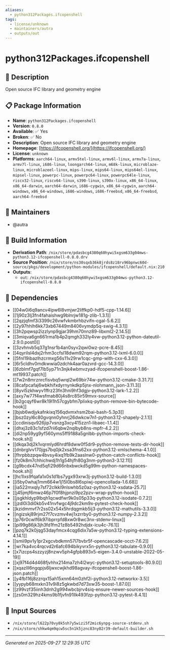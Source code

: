 ```yaml
---
aliases:
  - python312Packages.ifcopenshell
tags:
  - license/unknown
  - maintainers/autra
  - outputs/out
---
```


# python312Packages.ifcopenshell

## 📝 Description

Open source IFC library and geometry engine

## 📋 Package Information

- **Name**: `python312Packages.ifcopenshell`
- **Version**: `0.8.0`
- **Available**: ✅ Yes
- **Broken**: ✅ No
- **Description**: Open source IFC library and geometry engine
- **Homepage**: [https://ifcopenshell.org/](https://ifcopenshell.org/)
- **License**: `unknown`
- **Platforms**: `aarch64-linux`, `armv5tel-linux`, `armv6l-linux`, `armv7a-linux`, `armv7l-linux`, `i686-linux`, `loongarch64-linux`, `m68k-linux`, `microblaze-linux`, `microblazeel-linux`, `mips-linux`, `mips64-linux`, `mips64el-linux`, `mipsel-linux`, `powerpc-linux`, `powerpc64-linux`, `powerpc64le-linux`, `riscv32-linux`, `riscv64-linux`, `s390-linux`, `s390x-linux`, `x86_64-linux`, `x86_64-darwin`, `aarch64-darwin`, `i686-cygwin`, `x86_64-cygwin`, `aarch64-windows`, `x86_64-windows`, `i686-windows`, `i686-freebsd`, `x86_64-freebsd`, `aarch64-freebsd`
## 👥 Maintainers

- @autra


## 🔧 Build Information

- **Derivation Path**: `/nix/store/pdasbcg4380q60hywi5xgsm633g04mws-python3.12-ifcopenshell-0.8.0.drv`
- **Source Position**: `/nix/store/ns30sqxb36k8jrds8z18rv96bpnwc60d-source/pkgs/development/python-modules/ifcopenshell/default.nix:210`
- **Outputs**:
  - `out`:  `/nix/store/pdasbcg4380q60hywi5xgsm633g04mws-python3.12-ifcopenshell-0.8.0`

## 🔗 Dependencies

- [[04w0i6q9ancv4lpw6l8vmjwr2liffkp0-hdf5-cpp-1.14.6]]
- [[1j90z3lj3fn4fahaishwg9blnrjw181g-zlib-1.3.1]]
- [[2qzjqfmf3i3399c26vwfvkmbrhbzvifn-cgal-5.6.2]]
- [[2y97hhlh6kk73xb67449m8406vymdp5q-swig-4.3.1]]
- [[3h2pqwsp2izzlynp9gjar39hm70nnz89-libxml2-2.14.5]]
- [[3miqva6gn661rma1b4p2qmgh332ly4vw-python3.12-python-dateutil-2.9.0.post0]]
- [[3zvhnvb5q37g1nsr1b4an0syv2qwi0wz-pcre-8.45]]
- [[4qyrilsl4dxj2rhm3ccfsl18dwm92rqm-python3.12-lxml-6.0.0]]
- [[5fnl19ibazlhzcrmxg56s11v29rw1cqc-gmp-with-cxx-6.3.0]]
- [[6r5cldhv0mdkwwia0zdchk4aar0azvrd-gcc-14.3.0]]
- [[6zblmf7gqf7lb5yp71n3njk4wbmvzyad-ifcopenshell-boost-1.86-mt19937.patch]]
- [[7w2n8mrznrcfisvbq5wrql2w69bir74w-python3.12-cmake-3.31.7]]
- [[8cafpcafaj6wbkhifxdyrnynkdkp5jnx-nlohmann_json-3.11.3]]
- [[8yvl5zkhwyv1ffrz23fn3hni9hf3dgjv-python3.12-lark-1.2.2]]
- [[axy7w77f4wsfmab80j4s8rc85ir59mvx-source]]
- [[b2gcqyf6wr8k19l1h57cgybfm7plixkq-python-remove-bin-bytecode-hook]]
- [[bjsb6wdjykafnkixq156qdvmxhsm2bai-bash-5.3p3]]
- [[bsz0zyl6c80gvqnn0yhnrj26dwkcw7n1-python3.12-shapely-2.1.1]]
- [[ccdinisqv926jip7vsnzg3xcy415zzn1-libaec-1.1.4]]
- [[dhxj3z83c1sfzd7rii6qbw2nqlbyb8ns-mpfr-4.2.2]]
- [[di2np59yg9yf560yms5ff9188a5gnlbb-python-imports-check-hook.sh]]
- [[dkqa3dj2k1vqrmlyd6hrdf8dww0f5dr9-python-remove-tests-dir-hook]]
- [[dnbrglvv170jgs7bq0jk2xsa3fns62xx-python3.12-xmlschema-4.1.0]]
- [[fhrpbbzpqw4bvsy4ixq1fb9k2aaslnw0-python-catch-conflicts-hook]]
- [[fz0k8m7chhichwdj1h1g54hjfh80g3nm-python3-3.12.11]]
- [[g9bcdx47nd5qfi29d66nbxbwckd5g99m-python-namespaces-hook.sh]]
- [[hc1lxs9fqafa1x0s1d1bs7ygx93xrw3j-python3.12-build-1.3.0]]
- [[i5by0whaj1mm664w1j15l0bs8l6spiwj-opencollada-1.6.68]]
- [[ia522mxqly7sf72clkkl9nlswhb5z0az-python3.12-xsdata-25.7]]
- [[j45jmjf6mwz46p7f0f8hjpnzi9pz2pzv-wrap-python-hook]]
- [[jsgkhldyp9lbqh1qcwdfwr9k0s05p33q-python3.12-isodate-0.7.2]]
- [[jzdl0i3di0kb5v41nvfwgc4j9dc2km9x-pytest-check-hook]]
- [[kzidmmvf7r2ss02x54x5hrdqgmkb5ij3-python3.12-mathutils-3.3.0]]
- [[ngizskj89rjm27f7cvzmv4wj1xzrrby0-python3.12-numpy-2.3.2]]
- [[p76r0cwlf6k97ibprrpfd8xw0r8wc3nx-stdenv-linux]]
- [[pi99g86jk3jh3fd1fm21z8b5492hdjdx-icu4c-76.1]]
- [[pzq7k2k0jqg53dayfmcx4cqg6dix7a5w-python3.12-typing-extensions-4.14.1]]
- [[smii9pv1y1pr2xgcvbdkmn57l7bvbr5f-opencascade-occt-7.6.2]]
- [[wr7ka4vc4rqcvd2r6afc694bikyvrx5n-python3.12-tabulate-0.9.0]]
- [[x7izcps4szzyzj8nzwv5ph4gfpb893x5-eigen-3.4.0-unstable-2022-05-19]]
- [[xj97f4d4d468fjvhhx214ma7zh4l2wyc-python3.12-setuptools-80.9.0]]
- [[xqazlll6ngqpjs6ljwxcwjkhd98agvay-ifcopenshell-boost-1.86-json.patch]]
- [[y4fb116j8zzrqx15ah15xnn64m0zhf2i-python3.12-networkx-3.5]]
- [[yypyb68mxkn31v9i8z5gkwbd7d73xw35-boost-1.87.0]]
- [[z99vzf35iinh3dnh2g994wbcbjrv4siq-ensure-newer-sources-hook]]
- [[zs0m329hz4kms9b1fjvfn91llk493fzp-python3.12-pytest-8.4.1]]

## 📁 Input Sources

- `/nix/store/l622p70vy8k5sh7y5wizi5f2mic6ynpg-source-stdenv.sh`
- `/nix/store/shkw4qm9qcw5sc5n1k5jznc83ny02r39-default-builder.sh`

---
*Generated on 2025-09-27 12:29:35 UTC*
